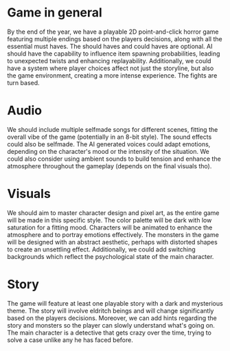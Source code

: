 # Game in general

By the end of the year, we have a playable 2D point-and-click horror game featuring multiple endings based on the players decisions, along with all the essential must haves. The should haves and could haves are optional. AI should have the capability to influence item spawning probabilities, leading to unexpected twists and enhancing replayability. Additionally, we could have a system where player choices affect not just the storyline, but also the game environment, creating a more intense experience. The fights are turn based.

# Audio

We should include multiple selfmade songs for different scenes, fitting the overall vibe of the game (potentially in an 8-bit style). The sound effects could also be selfmade. The AI generated voices could adapt emotions, depending on the character's mood or the intensity of the situation. We could also consider using ambient sounds to build tension and enhance the atmosphere throughout the gameplay (depends on the final visuals tho).

# Visuals

We should aim to master character design and pixel art, as the entire game will be made in this specific style. The color palette will be dark with low saturation for a fitting mood. Characters will be animated to enhance the atmosphere and to portray emotions effectively. The monsters in the game will be designed with an abstract aesthetic, perhaps with distorted shapes to create an unsettling effect. Additionally, we could add switching backgrounds which reflect the psychological state of the main character.

# Story

The game will feature at least one playable story with a dark and mysterious theme. The story will involve eldritch beings and will change significantly based on the players decisions. Moreover, we can add hints regarding the story and monsters so the player can slowly understand what's going on. The main character is a detective that gets crazy over the time, trying to solve a case unlike any he has faced before.
